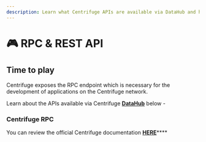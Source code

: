 ```yaml
---
description: Learn what Centrifuge APIs are available via DataHub and how to use them
---
```


# 🎮 RPC & REST API

## Time to play

Centrifuge exposes the RPC endpoint which is necessary for the development of applications on the Centrifuge network.

Learn about the APIs available via Centrifuge [**DataHub**](https://datahub.figment.io/sign\_up?service=centrifuge) below -

### Centrifuge RPC

You can review the official Centrifuge documentation [**HERE**](https://developer.centrifuge.io/build/cent-chain/)****
